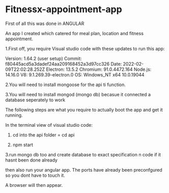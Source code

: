 # Fitnessx-appointment-app

First of all this was done in ANGULAR

An app I created which catered for meal plan, location and fitness appointment.

1.First off, you require Visual studio code with these updates to run this app:

Version: 1.64.2 (user setup)
Commit: f80445acd5a3dadef24aa209168452a3d97cc326
Date: 2022-02-09T22:02:28.252Z
Electron: 13.5.2
Chromium: 91.0.4472.164
Node.js: 14.16.0
V8: 9.1.269.39-electron.0
OS: Windows_NT x64 10.0.19044

2.You will need to install mongoose for the api ti function.

3.You will need to install mongod (mongo db) becasue it connected a database seperately to work


The following steps are what you require to actually boot the app and get it running.

In the terminal view of visual studio code:

1. cd into the api folder = cd api

2. npm start

3.run mongo db too and create database to exact specification n code if it hasnt been done already

then also run your angular app. The ports have already been preconfgured so you dont have to touch it.

A browser will then appear.
